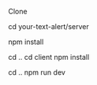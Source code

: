 
Clone

cd your-text-alert/server

npm install 

cd ..
 cd client
 npm install 

 cd ..
  npm run dev

